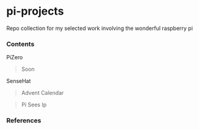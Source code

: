 # pi-projects

Repo collection for my selected work involving the wonderful raspberry pi

### Contents

PiZero
> Soon

SenseHat
> Advent Calendar

> Pi Sees Ip

### References
